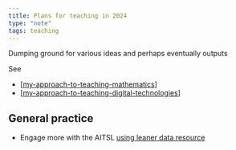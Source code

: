 ```yaml
---
title: Plans for teaching in 2024
type: "note"
tags: teaching
---
```




Dumping ground for various ideas and perhaps eventually outputs

See 

- [[my-approach-to-teaching-mathematics]]
- [[my-approach-to-teaching-digital-technologies]]


## General practice

- Engage more with the AITSL [using leaner data resource](https://www.aitsl.edu.au/teach/improve-practice/practical-guides/using-learner-data)

[//begin]: # "Autogenerated link references for markdown compatibility"
[my-approach-to-teaching-mathematics]: my-approach-to-teaching-mathematics "My approach to teaching mathematics"
[my-approach-to-teaching-digital-technologies]: my-approach-to-teaching-digital-technologies "My approach to teaching digital technologies"
[//end]: # "Autogenerated link references"